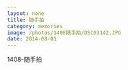 ```yaml
---
layout: none
title: 随手拍
category: memories
image: /photos/1408随手拍/DSC03142.JPG
date: 2014-08-01
---
```

1408-随手拍